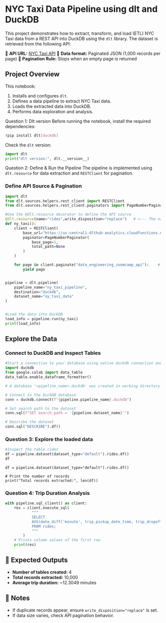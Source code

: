 # NYC Taxi Data Pipeline using dlt and DuckDB

This project demonstrates how to extract, transform, and load (ETL) NYC Taxi data from a REST API into DuckDB using the `dlt` library. The dataset is retrieved from the following API:

🔹 **API URL:** [NYC Taxi API](https://us-central1-dlthub-analytics.cloudfunctions.net/data_engineering_zoomcamp_api)
🔹 **Data format:** Paginated JSON (1,000 records per page)
🔹 **Pagination Rule:** Stops when an empty page is returned

##  Project Overview
This notebook:
1. Installs and configures `dlt`.
2. Defines a data pipeline to extract NYC Taxi data.
3. Loads the extracted data into DuckDB.
4. Performs data exploration and analysis.

Question 1: Dlt version
Before running the notebook, install the required dependencies:
```sh
!pip install dlt[duckdb]
```

Check the `dlt` version:
```python
import dlt
print("dlt version:", dlt.__version__)
```

Question 2: Define & Run the Pipeline
The pipeline is implemented using `dlt.resource` for data extraction and `RESTClient` for pagination.

### Define API Source & Pagination
```python
import dlt
from dlt.sources.helpers.rest_client import RESTClient
from dlt.sources.helpers.rest_client.paginators import PageNumberPaginator

#Use the @dlt.resource decorator to define the API source
@dlt.resource(name="rides",write_disposition="replace")   # <--- The name of the resource (will be used as the table name)
def ny_taxi():
    client = RESTClient(
        base_url="https://us-central1-dlthub-analytics.cloudfunctions.net/data_engineering_zoomcamp_api",
        paginator=PageNumberPaginator(
            base_page=1,
            total_path=None
        )
    )

    for page in client.paginate("data_engineering_zoomcamp_api"):    # <--- API endpoint for retrieving taxi ride data
        yield page


pipeline = dlt.pipeline(
    pipeline_name="ny_taxi_pipeline",
    destination="duckdb",
    dataset_name="ny_taxi_data"
)


#Load the data into DuckDB 
load_info = pipeline.run(ny_taxi)
print(load_info)
```

##  Explore the Data
### Connect to DuckDB and Inspect Tables
```python
#Start a connection to your database using native duckdb connection and look what tables were generated
import duckdb
from google.colab import data_table
data_table.enable_dataframe_formatter()

# A database '<pipeline_name>.duckdb' was created in working directory so just connect to it

# Connect to the DuckDB database
conn = duckdb.connect(f"{pipeline.pipeline_name}.duckdb")

# Set search path to the dataset
conn.sql(f"SET search_path = '{pipeline.dataset_name}'")

# Describe the dataset
conn.sql("DESCRIBE").df()
```

### Question 3: Explore the loaded data
```python
#Inspect the table rides
df = pipeline.dataset(dataset_type="default").rides.df()
df
```
```
df = pipeline.dataset(dataset_type="default").rides.df()

# Print the number of records
print("Total records extracted:", len(df))
```
### Question 4: Trip Duration Analysis
```python
with pipeline.sql_client() as client:
    res = client.execute_sql(
            """
            SELECT
            AVG(date_diff('minute', trip_pickup_date_time, trip_dropoff_date_time))
            FROM rides;
            """
        )
    # Prints column values of the first row
    print(res)
```

## 📌 Expected Outputs
- **Number of tables created:** 4
- **Total records extracted:** 10,000 
- **Average trip duration:** ~12.3049 minutes

## 📜 Notes
- If duplicate records appear, ensure `write_disposition="replace"` is set.
- If data size varies, check API pagination behavior.





